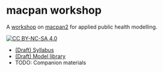 # macpan workshop

A [workshop](https://canmod.github.io/macpan-workshop/) on [macpan2](https://canmod.github.io/macpan2) for applied public health modelling. 

[![CC BY-NC-SA 4.0][cc-by-nc-sa-shield]][cc-by-nc-sa]

[cc-by-nc-sa]: http://creativecommons.org/licenses/by-nc-sa/4.0/
[cc-by-nc-sa-image]: https://licensebuttons.net/l/by-nc-sa/4.0/88x31.png
[cc-by-nc-sa-shield]: https://img.shields.io/badge/License-CC%20BY--NC--SA%204.0-lightgrey.svg


* [(Draft) Syllabus](syllabus.md)
* [(Draft) Model library](https://github.com/canmod/macpan2/tree/main/inst/starter_models)
* TODO: Companion materials
